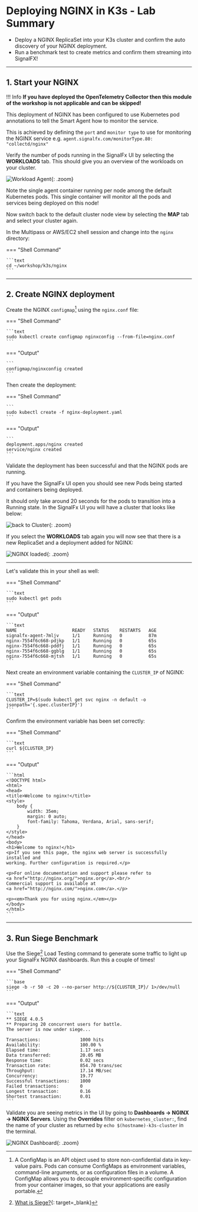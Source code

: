 # Deploying NGINX in K3s - Lab Summary

* Deploy a NGINX ReplicaSet into your K3s cluster and confirm the auto discovery of your NGINX deployment.
* Run a benchmark test to create metrics and confirm them streaming into SignalFX!

---

## 1. Start your NGINX

!!! Info
    **If you have deployed the OpenTelemetry Collector then this module of the workshop is not applicable and can be skipped!**

This deployment of NGINX has been configured to use Kubernetes pod annotations to tell the Smart Agent how to monitor the service.

This is achieved by defining the `port` and `monitor type` to use for monitoring the NGINX service e.g. `agent.signalfx.com/monitorType.80: "collectd/nginx"`

Verify the number of pods running in the SignalFx UI by selecting the **WORKLOADS** tab. This should give you an overview of the workloads on your cluster.

![Workload Agent](../images/smartagent/k8s-workloads.png){: .zoom}

Note the single agent container running per node among the default Kubernetes pods. This single container will monitor all the pods and services being deployed on this node!

Now switch back to the default cluster node view by selecting the **MAP** tab and select your cluster again.

In the Multipass or AWS/EC2 shell session and change into the `nginx` directory:

=== "Shell Command"

    ```text
    cd ~/workshop/k3s/nginx
    ```
  
---

## 2. Create NGINX deployment

Create the NGINX `configmap`[^1] using the `nginx.conf` file:

=== "Shell Command"

    ```text
    sudo kubectl create configmap nginxconfig --from-file=nginx.conf
    ```

=== "Output"

    ```
    configmap/nginxconfig created
    ```

Then create the deployment:

=== "Shell Command"

    ```
    sudo kubectl create -f nginx-deployment.yaml
    ```

=== "Output"

    ```
    deployment.apps/nginx created
    service/nginx created
    ```

Validate the deployment has been successful and that the NGINX pods are running.

If you have the SignalFx UI open you should see new Pods being started and containers being deployed.

It should only take around 20 seconds for the pods to transition into a Running state. In the SignalFx UI you will have a cluster that looks like below:

![back to Cluster](../images/smartagent/cluster.png){: .zoom}

If you select the **WORKLOADS** tab again you will now see that there is a new ReplicaSet and a deployment added for NGINX:

![NGINX loaded](../images/smartagent/k8s-workloads-nginx.png){: .zoom}

---

Let's validate this in your shell as well:

=== "Shell Command"

    ```text
    sudo kubectl get pods
    ```

=== "Output"

    ```text
    NAME                     READY   STATUS    RESTARTS   AGE
    signalfx-agent-7mljv     1/1     Running   0          87m
    nginx-7554f6c668-pdjkp   1/1     Running   0          65s
    nginx-7554f6c668-pddfj   1/1     Running   0          65s
    nginx-7554f6c668-ggblg   1/1     Running   0          65s
    nginx-7554f6c668-mjtsh   1/1     Running   0          65s
    ```

Next create an environment variable containing the `CLUSTER_IP` of NGINX:

=== "Shell Command"

    ```text
    CLUSTER_IP=$(sudo kubectl get svc nginx -n default -o jsonpath='{.spec.clusterIP}')
    ```

Confirm the environment variable has been set correctly:

=== "Shell Command"

    ```text
    curl ${CLUSTER_IP}
    ```

=== "Output"

    ```html
    <!DOCTYPE html>
    <html>
    <head>
    <title>Welcome to nginx!</title>
    <style>
        body {
            width: 35em;
            margin: 0 auto;
            font-family: Tahoma, Verdana, Arial, sans-serif;
        }
    </style>
    </head>
    <body>
    <h1>Welcome to nginx!</h1>
    <p>If you see this page, the nginx web server is successfully installed and
    working. Further configuration is required.</p>

    <p>For online documentation and support please refer to
    <a href="http://nginx.org/">nginx.org</a>.<br/>
    Commercial support is available at
    <a href="http://nginx.com/">nginx.com</a>.</p>

    <p><em>Thank you for using nginx.</em></p>
    </body>
    </html>
    ```

---

## 3. Run Siege Benchmark

Use the Siege[^2] Load Testing command to generate some traffic to light up your SignalFx NGINX dashboards. Run this a couple of times!

=== "Shell Command"

    ```base
    siege -b -r 50 -c 20 --no-parser http://${CLUSTER_IP}/ 1>/dev/null
    ```

=== "Output"

    ```text
    ** SIEGE 4.0.5
    ** Preparing 20 concurrent users for battle.
    The server is now under siege...

    Transactions:               1000 hits
    Availability:               100.00 %
    Elapsed time:               1.17 secs
    Data transferred:           20.05 MB
    Response time:              0.02 secs
    Transaction rate:           854.70 trans/sec
    Throughput:                 17.14 MB/sec
    Concurrency:                19.77
    Successful transactions:    1000
    Failed transactions:        0
    Longest transaction:        0.16
    Shortest transaction:       0.01
    ```

Validate you are seeing metrics in the UI by going to **Dashboards → NGINX → NGINX Servers**. Using the **Overrides** filter on `kubernetes_cluster:`, find the name of your cluster as returned by `echo $(hostname)-k3s-cluster` in the terminal.

![NGINX Dashboard](../images/smartagent/nginx-dashboard.png){: .zoom}

[^1]: A ConfigMap is an API object used to store non-confidential data in key-value pairs. Pods can consume ConfigMaps as environment variables, command-line arguments, or as configuration files in a volume. A ConfigMap allows you to decouple environment-specific configuration from your container images, so that your applications are easily portable.

[^2]: [What is Siege?](https://github.com/JoeDog/siege){: target=_blank}
